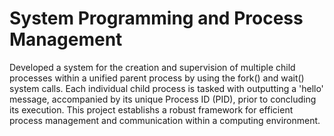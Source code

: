 # System Programming and Process Management

Developed a system for the creation and supervision of multiple child processes within a unified parent process by using the fork() and wait() system calls. Each individual child process is tasked with outputting a 'hello' message, accompanied by its unique Process ID (PID), prior to concluding its execution. This project establishs a robust framework for efficient process management and communication within a computing environment.

